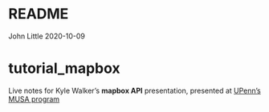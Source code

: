 README
================
John Little
2020-10-09

<!-- README.md is generated from README.Rmd. Please edit that file -->

# tutorial\_mapbox

<!-- badges: start -->

<!-- badges: end -->

Live notes for Kyle Walker’s **mapbox API** presentation, presented at
[UPenn’s MUSA
program](https://www.design.upenn.edu/all-degrees-certificates/master-urban-spatial-analytics)
